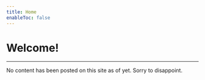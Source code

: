 ```yaml
---
title: Home
enableToc: false
---
```


# Welcome!

---

No content has been posted on this site as of yet. Sorry to disappoint.